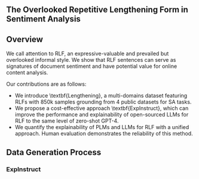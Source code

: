 
The Overlooked Repetitive Lengthening Form in Sentiment Analysis
-----------------------------
## Overview

We call attention to RLF, an expressive-valuable and prevailed but overlooked informal style. We show that RLF sentences can serve as signatures of document sentiment and have potential value for online content analysis.

Our contributions are as follows:
- We introduce \textbf{Lengthening}, a multi-domains dataset featuring RLFs with 850k samples grounding from 4 public datasets for SA tasks.
- We propose a cost-effective approach \textbf{ExpInstruct}, which can improve the performance and explainability of open-sourced LLMs for RLF to the same level of zero-shot GPT-4. 
- We quantify the explainability of PLMs and LLMs for RLF with a unified approach. Human evaluation demonstrates the reliability of this method.

## Data Generation Process


### ExpInstruct


